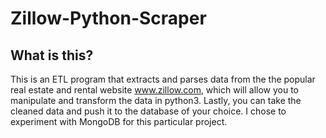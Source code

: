 # Zillow-Python-Scraper
## What is this?
This is an ETL program that extracts and parses data from the the popular real estate and rental website www.zillow.com, which will allow you to manipulate and transform the data in python3. Lastly, you can take the cleaned data and push it to the database of your choice. I chose to experiment with MongoDB for this particular project.

